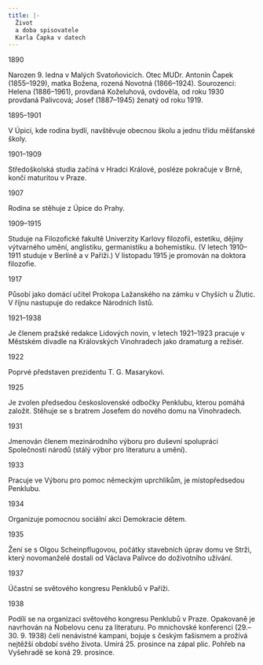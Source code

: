 ```yaml
---
title: |-
  Život
  a doba spisovatele
  Karla Čapka v datech
---
```


1890

Narozen 9. ledna v Malých Svatoňovicích. Otec MUDr. Antonín Čapek (1855–1929), matka Božena, rozená Novotná (1866–1924). Sourozenci: Helena (1886–1961), provdaná Koželuhová, ovdověla, od roku 1930 provdaná Palivcová; Josef (1887–1945) ženatý od roku 1919.

1895–1901

V Úpici, kde rodina bydlí, navštěvuje obecnou školu a jednu třídu měšťanské školy.

1901–1909

Středoškolská studia začíná v Hradci Králové, posléze pokračuje v Brně, končí maturitou v Praze.

1907

Rodina se stěhuje z Úpice do Prahy.

1909–1915

Studuje na Filozofické fakultě Univerzity Karlovy filozofii, estetiku, dějiny výtvarného umění, anglistiku, germanistiku a bohemistiku. (V letech 1910–1911 studuje v Berlíně a v Paříži.) V listopadu 1915 je promován na doktora filozofie.

1917

Působí jako domácí učitel Prokopa Lažanského na zámku v Chyších u Žlutic. V říjnu nastupuje do redakce Národních listů.

1921–1938

Je členem pražské redakce Lidových novin, v letech 1921–1923 pracuje v Městském divadle na Královských Vinohradech jako dramaturg a režisér.

1922

Poprvé představen prezidentu T. G. Masarykovi.

1925

Je zvolen předsedou československé odbočky Penklubu, kterou pomáhá založit. Stěhuje se s bratrem Josefem do nového domu na Vinohradech.

1931

Jmenován členem mezinárodního výboru pro duševní spolupráci Společnosti národů (stálý výbor pro literaturu a umění).

1933

Pracuje ve Výboru pro pomoc německým uprchlíkům, je místopředsedou Penklubu.

1934

Organizuje pomocnou sociální akci Demokracie dětem.

1935

Žení se s Olgou Scheinpflugovou, počátky stavebních úprav domu ve Strži, který novomanželé dostali od Václava Palivce do doživotního užívání.

1937

Účastní se světového kongresu Penklubů v Paříži.

1938

Podílí se na organizaci světového kongresu Penklubů v Praze. Opakovaně je navrhován na Nobelovu cenu za literaturu. Po mnichovské konferenci (29.–30. 9. 1938) čelí nenávistné kampani, bojuje s českým fašismem a prožívá nejtěžší období svého života. Umírá 25. prosince na zápal plic. Pohřeb na Vyšehradě se koná 29. prosince.
